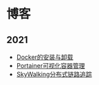 # 博客

## 2021

- [Docker的安装与卸载](./2021/Docker的安装与卸载.md)
- [Portainer可视化容器管理](./2021/Portainer.md)
- [SkyWalking分布式链路追踪](./2021/SkyWalking.md)
